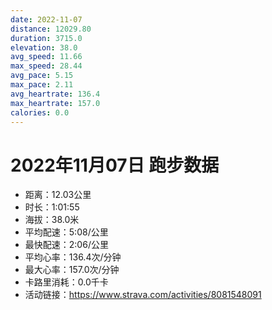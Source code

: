 ```yaml
---
date: 2022-11-07
distance: 12029.80
duration: 3715.0
elevation: 38.0
avg_speed: 11.66
max_speed: 28.44
avg_pace: 5.15
max_pace: 2.11
avg_heartrate: 136.4
max_heartrate: 157.0
calories: 0.0
---
```


# 2022年11月07日 跑步数据

- 距离：12.03公里
- 时长：1:01:55
- 海拔：38.0米
- 平均配速：5:08/公里
- 最快配速：2:06/公里
- 平均心率：136.4次/分钟
- 最大心率：157.0次/分钟
- 卡路里消耗：0.0千卡
- 活动链接：https://www.strava.com/activities/8081548091
